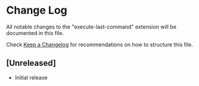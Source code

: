 # Change Log

All notable changes to the "execute-last-command" extension will be documented in this file.

Check [Keep a Changelog](http://keepachangelog.com/) for recommendations on how to structure this file.

## [Unreleased]

- Initial release